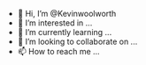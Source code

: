 - 👋 Hi, I’m @Kevinwoolworth
- 👀 I’m interested in ...
- 🌱 I’m currently learning ...
- 💞️ I’m looking to collaborate on ...
- 📫 How to reach me ...

<!---
Kevinwoolworth/Kevinwoolworth is a ✨ special ✨ repository because its `README.md` (this file) appears on your GitHub profile.
You can click the Preview link to take a look at your changes.
--->
